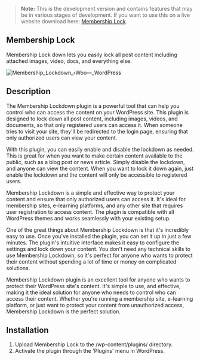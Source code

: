 > **Note:** This is the development version and contains features that may be in various stages of development. If you want to use this on a live website download here: [Membership Lock](https://wordpress.org/plugins/membership-lock/).

## Membership Lock 

Membership Lock down lets you easily lock all post content including attached images, video, docs, and everything else.

![Membership_Lockdown_‹_Woo_—_WordPress](https://user-images.githubusercontent.com/4777400/86141936-3f7b1080-bab8-11ea-8599-9a67fcadf865.png)



## Description

The Membership Lockdown plugin is a powerful tool that can help you control who can access the content on your WordPress site. This plugin is designed to lock down all post content, including images, videos, and documents, so that only registered users can access it. When someone tries to visit your site, they'll be redirected to the login page, ensuring that only authorized users can view your content.

With this plugin, you can easily enable and disable the lockdown as needed. This is great for when you want to make certain content available to the public, such as a blog post or news article. Simply disable the lockdown, and anyone can view the content. When you want to lock it down again, just enable the lockdown and the content will only be accessible to registered users.

Membership Lockdown is a simple and effective way to protect your content and ensure that only authorized users can access it. It's ideal for membership sites, e-learning platforms, and any other site that requires user registration to access content. The plugin is compatible with all WordPress themes and works seamlessly with your existing setup.

One of the great things about Membership Lockdown is that it's incredibly easy to use. Once you've installed the plugin, you can set it up in just a few minutes. The plugin's intuitive interface makes it easy to configure the settings and lock down your content. You don't need any technical skills to use Membership Lockdown, so it's perfect for anyone who wants to protect their content without spending a lot of time or money on complicated solutions.

Membership Lockdown plugin is an excellent tool for anyone who wants to protect their WordPress site's content. It's simple to use, and effective, making it the ideal solution for anyone who needs to control who can access their content. Whether you're running a membership site, e-learning platform, or just want to protect your content from unauthorized access, Membership Lockdown is the perfect solution.

## Installation

1. Upload Membership Lock to the /wp-content/plugins/ directory.
2. Activate the plugin through the \'Plugins\' menu in WordPress.



